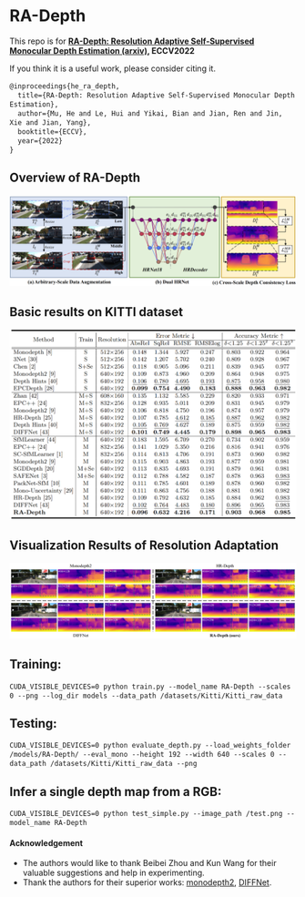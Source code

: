 # RA-Depth

This repo is for **[RA-Depth: Resolution Adaptive Self-Supervised Monocular Depth Estimation (arxiv)](https://arxiv.org/abs/2207.11984), ECCV2022**


If you think it is a useful work, please consider citing it.
```
@inproceedings{he_ra_depth,
  title={RA-Depth: Resolution Adaptive Self-Supervised Monocular Depth Estimation},
  author={Mu, He and Le, Hui and Yikai, Bian and Jian, Ren and Jin, Xie and Jian, Yang},
  booktitle={ECCV},
  year={2022}
}

```

## Overview of RA-Depth
![](assets/pipeline.png)


## Basic results on KITTI dataset
![](assets/results1.png)



## Visualization Results of Resolution Adaptation
![](assets/visuals.png)


## Training:

```
CUDA_VISIBLE_DEVICES=0 python train.py --model_name RA-Depth --scales 0 --png --log_dir models --data_path /datasets/Kitti/Kitti_raw_data
```


## Testing:

```
CUDA_VISIBLE_DEVICES=0 python evaluate_depth.py --load_weights_folder /models/RA-Depth/ --eval_mono --height 192 --width 640 --scales 0 --data_path /datasets/Kitti/Kitti_raw_data --png
```

## Infer a single depth map from a RGB:
```
CUDA_VISIBLE_DEVICES=0 python test_simple.py --image_path /test.png --model_name RA-Depth
```


#### Acknowledgement
 - The authors would like to thank Beibei Zhou and Kun Wang for their valuable suggestions and help in experimenting. 
 - Thank the authors for their superior works: [monodepth2](https://github.com/nianticlabs/monodepth2), [DIFFNet](https://github.com/brandleyzhou/DIFFNet).
 
 
